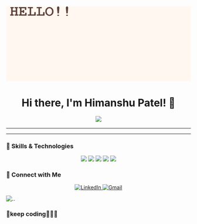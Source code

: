 
  ![](https://github.com/Himanshu3166/Profile/blob/main/Animation.gif)

<h1 align="center">Hi there, I'm Himanshu Patel! 👋</h1>

<p align="center">
  <img src="/mnt/data/converted.gif" width="200" />
</p>

---


---

### 🌟 Skills & Technologies

<p align="center">
  <img src="https://img.shields.io/badge/MySQL-FF5733?style=for-the-badge&logo=mysql&logoColor=white" />
  <img src="https://img.shields.io/badge/PostgreSQL-6A1B9A?style=for-the-badge&logo=postgresql&logoColor=white" />
  <img src="https://img.shields.io/badge/Python-FFC300?style=for-the-badge&logo=python&logoColor=black" />
  <img src="https://img.shields.io/badge/Power%20BI-FF33FF?style=for-the-badge&logo=powerbi&logoColor=black" />
  <img src="https://img.shields.io/badge/MS%20Excel-4CAF50?style=for-the-badge&logo=microsoft-excel&logoColor=white" />
</p>

### 💋 Connect with Me

<p align="center">
  <a href="https://www.linkedin.com/in/himanshu-patel-7b11ba23a/">
    <img src="https://img.shields.io/badge/LinkedIn-0A66C2?style=for-the-badge&logo=linkedin&logoColor=white" alt="LinkedIn" />
  </a>
  <a href="mailto:hp3554887@gmail.com">
    <img src="https://img.shields.io/badge/Gmail-D14836?style=for-the-badge&logo=gmail&logoColor=white" alt="Gmail" />
  </a>
</p>

![..](https://media1.giphy.com/media/v1.Y2lkPTc5MGI3NjExemRzZGZ3aHMwd3dxMnhrYnB6OGxyeXlhcW4xaDhsdm44eTVta2szMiZlcD12MV9pbnRlcm5hbF9naWZfYnlfaWQmY3Q9Zw/XIqCQx02E1U9W/giphy.gif)

### 💋keep coding💋💋💋 
